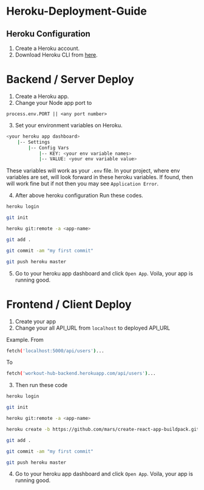 # Heroku-Deployment-Guide

## Heroku Configuration

1) Create a Heroku account.
2) Download Heroku CLI from [here](https://devcenter.heroku.com/articles/heroku-cli#download-and-install).

# Backend / Server Deploy

1) Create a Heroku app.
2) Change your Node app port to
```
process.env.PORT || <any port number>
```


3) Set your environment variables on Heroku. 
```bash
<your heroku app dashboard>
    |-- Settings
        |-- Config Vars
            |-- KEY: <your env variable names>
            |-- VALUE: <your env variable value>
```

These variables will work as your `.env` file. In your project, where env variables are set, will look forward in these heroku variables. If found, then will work fine but if not then you may see `Application Error`. 

4) After above heroku configuration Run these codes.
```bash
heroku login
```
```bash
git init
```
```bash
heroku git:remote -a <app-name>
```
```bash
git add .
```
```bash
git commit -am "my first commit"
```
```bash
git push heroku master
```

5) Go to your heroku app dashboard and click `Open App`. Voila, your app is running good.


# Frontend / Client Deploy

1) Create your app
2) Change your all API_URL from `localhost` to deployed API_URL

Example.
From
```bash
fetch('localhost:5000/api/users')...
```
To
```bash
fetch('workout-hub-backend.herokuapp.com/api/users')...
```
3) Then run these code
```bash
heroku login
```
```bash
git init
```
```bash
heroku git:remote -a <app-name>
```
```bash
heroku create -b https://github.com/mars/create-react-app-buildpack.git
```
```bash
git add .
```
```bash
git commit -am "my first commit"
```
```bash
git push heroku master
```

4) Go to your heroku app dashboard and click `Open App`. Voila, your app is running good.
